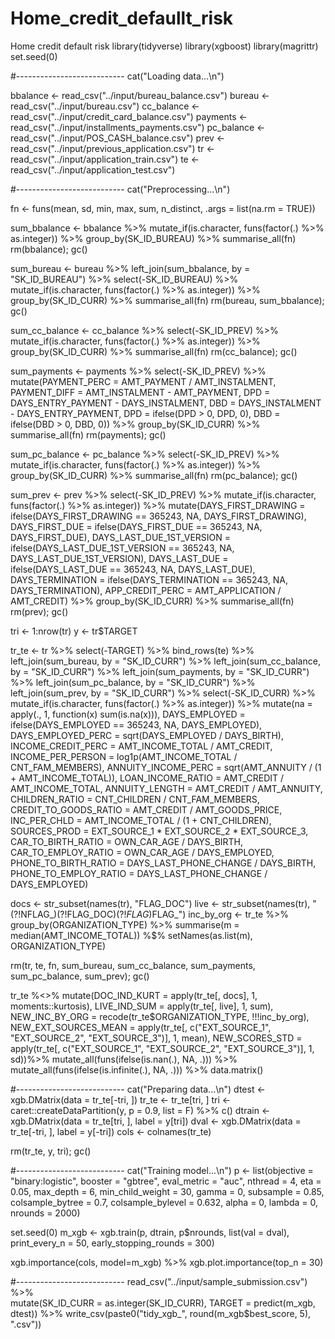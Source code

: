 # Home_credit_defaullt_risk
Home credit default risk
library(tidyverse)
library(xgboost)
library(magrittr)
set.seed(0)
 
#---------------------------
cat("Loading data...\n")

bbalance <- read_csv("../input/bureau_balance.csv") 
bureau <- read_csv("../input/bureau.csv")
cc_balance <- read_csv("../input/credit_card_balance.csv")
payments <- read_csv("../input/installments_payments.csv") 
pc_balance <- read_csv("../input/POS_CASH_balance.csv")
prev <- read_csv("../input/previous_application.csv")
tr <- read_csv("../input/application_train.csv") 
te <- read_csv("../input/application_test.csv")

#---------------------------
cat("Preprocessing...\n")

fn <- funs(mean, sd, min, max, sum, n_distinct, .args = list(na.rm = TRUE))

sum_bbalance <- bbalance %>%
  mutate_if(is.character, funs(factor(.) %>% as.integer)) %>% 
  group_by(SK_ID_BUREAU) %>% 
  summarise_all(fn) 
rm(bbalance); gc()

sum_bureau <- bureau %>% 
  left_join(sum_bbalance, by = "SK_ID_BUREAU") %>% 
  select(-SK_ID_BUREAU) %>% 
  mutate_if(is.character, funs(factor(.) %>% as.integer)) %>% 
  group_by(SK_ID_CURR) %>% 
  summarise_all(fn)
rm(bureau, sum_bbalance); gc()

sum_cc_balance <- cc_balance %>% 
  select(-SK_ID_PREV) %>% 
  mutate_if(is.character, funs(factor(.) %>% as.integer)) %>% 
  group_by(SK_ID_CURR) %>% 
  summarise_all(fn)
rm(cc_balance); gc()

sum_payments <- payments %>% 
  select(-SK_ID_PREV) %>% 
  mutate(PAYMENT_PERC = AMT_PAYMENT / AMT_INSTALMENT,
         PAYMENT_DIFF = AMT_INSTALMENT - AMT_PAYMENT,
         DPD = DAYS_ENTRY_PAYMENT - DAYS_INSTALMENT,
         DBD = DAYS_INSTALMENT - DAYS_ENTRY_PAYMENT,
         DPD = ifelse(DPD > 0, DPD, 0),
         DBD = ifelse(DBD > 0, DBD, 0)) %>% 
  group_by(SK_ID_CURR) %>% 
  summarise_all(fn) 
rm(payments); gc()

sum_pc_balance <- pc_balance %>% 
  select(-SK_ID_PREV) %>% 
  mutate_if(is.character, funs(factor(.) %>% as.integer)) %>% 
  group_by(SK_ID_CURR) %>% 
  summarise_all(fn)
rm(pc_balance); gc()

sum_prev <- prev %>%
  select(-SK_ID_PREV) %>% 
  mutate_if(is.character, funs(factor(.) %>% as.integer)) %>% 
  mutate(DAYS_FIRST_DRAWING = ifelse(DAYS_FIRST_DRAWING == 365243, NA, DAYS_FIRST_DRAWING),
         DAYS_FIRST_DUE = ifelse(DAYS_FIRST_DUE == 365243, NA, DAYS_FIRST_DUE),
         DAYS_LAST_DUE_1ST_VERSION = ifelse(DAYS_LAST_DUE_1ST_VERSION == 365243, NA, DAYS_LAST_DUE_1ST_VERSION),
         DAYS_LAST_DUE = ifelse(DAYS_LAST_DUE == 365243, NA, DAYS_LAST_DUE),
         DAYS_TERMINATION = ifelse(DAYS_TERMINATION == 365243, NA, DAYS_TERMINATION),
         APP_CREDIT_PERC = AMT_APPLICATION / AMT_CREDIT) %>% 
  group_by(SK_ID_CURR) %>% 
  summarise_all(fn) 
rm(prev); gc()

tri <- 1:nrow(tr)
y <- tr$TARGET

tr_te <- tr %>% 
  select(-TARGET) %>% 
  bind_rows(te) %>%
  left_join(sum_bureau, by = "SK_ID_CURR") %>% 
  left_join(sum_cc_balance, by = "SK_ID_CURR") %>% 
  left_join(sum_payments, by = "SK_ID_CURR") %>% 
  left_join(sum_pc_balance, by = "SK_ID_CURR") %>% 
  left_join(sum_prev, by = "SK_ID_CURR") %>% 
  select(-SK_ID_CURR) %>% 
  mutate_if(is.character, funs(factor(.) %>% as.integer)) %>% 
  mutate(na = apply(., 1, function(x) sum(is.na(x))),
         DAYS_EMPLOYED = ifelse(DAYS_EMPLOYED == 365243, NA, DAYS_EMPLOYED),
         DAYS_EMPLOYED_PERC = sqrt(DAYS_EMPLOYED / DAYS_BIRTH),
         INCOME_CREDIT_PERC = AMT_INCOME_TOTAL / AMT_CREDIT,
         INCOME_PER_PERSON = log1p(AMT_INCOME_TOTAL / CNT_FAM_MEMBERS),
         ANNUITY_INCOME_PERC = sqrt(AMT_ANNUITY / (1 + AMT_INCOME_TOTAL)),
         LOAN_INCOME_RATIO = AMT_CREDIT / AMT_INCOME_TOTAL,
         ANNUITY_LENGTH = AMT_CREDIT / AMT_ANNUITY,
         CHILDREN_RATIO = CNT_CHILDREN / CNT_FAM_MEMBERS, 
         CREDIT_TO_GOODS_RATIO = AMT_CREDIT / AMT_GOODS_PRICE,
         INC_PER_CHLD = AMT_INCOME_TOTAL / (1 + CNT_CHILDREN),
         SOURCES_PROD = EXT_SOURCE_1 * EXT_SOURCE_2 * EXT_SOURCE_3,
         CAR_TO_BIRTH_RATIO = OWN_CAR_AGE / DAYS_BIRTH,
         CAR_TO_EMPLOY_RATIO = OWN_CAR_AGE / DAYS_EMPLOYED,
         PHONE_TO_BIRTH_RATIO = DAYS_LAST_PHONE_CHANGE / DAYS_BIRTH,
         PHONE_TO_EMPLOY_RATIO = DAYS_LAST_PHONE_CHANGE / DAYS_EMPLOYED) 

docs <- str_subset(names(tr), "FLAG_DOC")
live <- str_subset(names(tr), "(?!NFLAG_)(?!FLAG_DOC)(?!_FLAG_)FLAG_")
inc_by_org <- tr_te %>% 
  group_by(ORGANIZATION_TYPE) %>% 
  summarise(m = median(AMT_INCOME_TOTAL)) %$% 
  setNames(as.list(m), ORGANIZATION_TYPE)

rm(tr, te, fn, sum_bureau, sum_cc_balance, 
   sum_payments, sum_pc_balance, sum_prev); gc()

tr_te %<>% 
  mutate(DOC_IND_KURT = apply(tr_te[, docs], 1, moments::kurtosis),
         LIVE_IND_SUM = apply(tr_te[, live], 1, sum),
         NEW_INC_BY_ORG = recode(tr_te$ORGANIZATION_TYPE, !!!inc_by_org),
         NEW_EXT_SOURCES_MEAN = apply(tr_te[, c("EXT_SOURCE_1", "EXT_SOURCE_2", "EXT_SOURCE_3")], 1, mean),
         NEW_SCORES_STD = apply(tr_te[, c("EXT_SOURCE_1", "EXT_SOURCE_2", "EXT_SOURCE_3")], 1, sd))%>%
  mutate_all(funs(ifelse(is.nan(.), NA, .))) %>% 
  mutate_all(funs(ifelse(is.infinite(.), NA, .))) %>% 
  data.matrix()

#---------------------------
cat("Preparing data...\n")
dtest <- xgb.DMatrix(data = tr_te[-tri, ])
tr_te <- tr_te[tri, ]
tri <- caret::createDataPartition(y, p = 0.9, list = F) %>% c()
dtrain <- xgb.DMatrix(data = tr_te[tri, ], label = y[tri])
dval <- xgb.DMatrix(data = tr_te[-tri, ], label = y[-tri])
cols <- colnames(tr_te)

rm(tr_te, y, tri); gc()

#---------------------------
cat("Training model...\n")
p <- list(objective = "binary:logistic",
          booster = "gbtree",
          eval_metric = "auc",
          nthread = 4,
          eta = 0.05,
          max_depth = 6,
          min_child_weight = 30,
          gamma = 0,
          subsample = 0.85,
          colsample_bytree = 0.7,
          colsample_bylevel = 0.632,
          alpha = 0,
          lambda = 0,
          nrounds = 2000)

set.seed(0)
m_xgb <- xgb.train(p, dtrain, p$nrounds, list(val = dval), print_every_n = 50, early_stopping_rounds = 300)

xgb.importance(cols, model=m_xgb) %>% 
  xgb.plot.importance(top_n = 30)

#---------------------------
read_csv("../input/sample_submission.csv") %>%  
  mutate(SK_ID_CURR = as.integer(SK_ID_CURR),
         TARGET = predict(m_xgb, dtest)) %>%
  write_csv(paste0("tidy_xgb_", round(m_xgb$best_score, 5), ".csv"))








